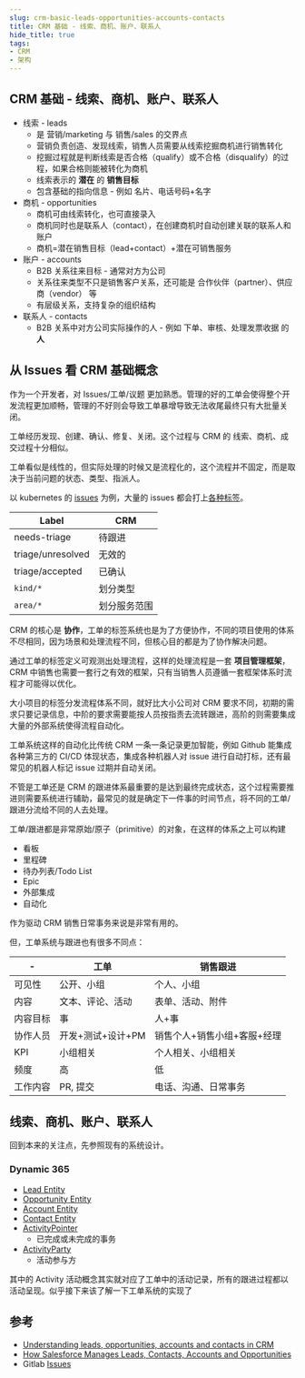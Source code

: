 ```yaml
---
slug: crm-basic-leads-opportunities-accounts-contacts
title: CRM 基础 - 线索、商机、账户、联系人
hide_title: true
tags:
- CRM
- 架构
---
```


## CRM 基础 - 线索、商机、账户、联系人

- 线索 - leads
  - 是 营销/marketing 与 销售/sales 的交界点
  - 营销负责创造、发现线索，销售人员需要从线索挖掘商机进行销售转化
  - 挖掘过程就是判断线索是否合格（qualify）或不合格（disqualify）的过程，如果合格则能被转化为商机
  - 线索表示的 **潜在** 的 **销售目标**
  - 包含基础的指向信息 - 例如 名片、电话号码+名字
- 商机 - opportunities
  - 商机可由线索转化，也可直接录入
  - 商机同时也是联系人（contact），在创建商机时自动创建关联的联系人和账户
  - 商机=潜在销售目标（lead+contact）+潜在可销售服务
- 账户 - accounts
  - B2B 关系往来目标 - 通常对方为公司
  - 关系往来类型不只是销售客户关系，还可能是 合作伙伴（partner）、供应商（vendor） 等
  - 有层级关系，支持复杂的组织结构
- 联系人 - contacts
  - B2B 关系中对方公司实际操作的人 - 例如 下单、审核、处理发票收据 的 **人**

<!-- more -->

## 从 Issues 看 CRM 基础概念

作为一个开发者，对 Issues/工单/议题 更加熟悉。管理的好的工单会使得整个开发流程更加顺畅，管理的不好则会导致工单暴增导致无法收尾最终只有大批量关闭。

工单经历发现、创建、确认、修复、关闭。这个过程与 CRM 的 线索、商机、成交过程十分相似。

工单看似是线性的，但实际处理的时候又是流程化的，这个流程并不固定，而是取决于当前问题的状态、类型、指派人。

以 kubernetes 的 [issues](https://github.com/kubernetes/kubernetes/issues) 为例，大量的 issues 都会打上[各种标签](https://github.com/kubernetes/kubernetes/labels?sort=count-desc)。

| Label             | CRM          |
| ----------------- | ------------ |
| needs-triage      | 待跟进       |
| triage/unresolved | 无效的       |
| triage/accepted   | 已确认       |
| `kind/*`          | 划分类型     |
| `area/*`          | 划分服务范围 |

CRM 的核心是 **协作**，工单的标签系统也是为了方便协作，不同的项目使用的体系不尽相同，因为场景和处理流程不同，但核心目的都是为了协作解决问题。

通过工单的标签定义可观测出处理流程，这样的处理流程是一套 **项目管理框架**，CRM 中销售也需要一套行之有效的框架，只有当销售人员遵循一套框架体系时流程才可能得以优化。

大小项目的标签分发流程体系不同，就好比大小公司对 CRM 要求不同，初期的需求只要记录信息，中阶的要求需要能按人员按指责去流转跟进，高阶的则需要集成大量的外部系统使得流程自动化。

工单系统这样的自动化比传统 CRM 一条一条记录更加智能，例如 Github 能集成各种第三方的 CI/CD 体现状态，集成各种机器人对 issue 进行自动打标，还有最常见的机器人标记 issue 过期并自动关闭。

不管是工单还是 CRM 的跟进体系最重要的是达到最终完成状态，这个过程需要推进则需要系统进行辅助，最常见的就是确定下一件事的时间节点，将不同的工单/跟进分流给不同的人去处理。

工单/跟进都是非常原始/原子（primitive）的对象，在这样的体系之上可以构建

- 看板
- 里程碑
- 待办列表/Todo List
- Epic
- 外部集成
- 自动化

作为驱动 CRM 销售日常事务来说是非常有用的。

但，工单系统与跟进也有很多不同点：

| -        | 工单              | 销售跟进                    |
| -------- | ----------------- | --------------------------- |
| 可见性   | 公开、小组        | 个人、小组                  |
| 内容     | 文本、评论、活动  | 表单、活动、附件            |
| 内容目标 | 事                | 人+事                       |
| 协作人员 | 开发+测试+设计+PM | 销售个人+销售小组+客服+经理 |
| KPI      | 小组相关          | 个人相关、小组相关          |
| 频度     | 高                | 低                          |
| 工作内容 | PR, 提交          | 电话、沟通、日常事务        |

## 线索、商机、账户、联系人

回到本来的关注点，先参照现有的系统设计。

### Dynamic 365
* [Lead Entity](https://docs.microsoft.com/en-us/dynamics365/customerengagement/on-premises/developer/entities/lead)
* [Opportunity Entity](https://docs.microsoft.com/en-us/dynamics365/customerengagement/on-premises/developer/entities/opportunity)
* [Account Entity](https://docs.microsoft.com/en-us/dynamics365/customerengagement/on-premises/developer/entities/account)
* [Contact Entity](https://docs.microsoft.com/en-us/dynamics365/customerengagement/on-premises/developer/entities/contact)
* [ActivityPointer](https://docs.microsoft.com/en-us/dynamics365/customerengagement/on-premises/developer/entities/activitypointer)
  * 已完成或未完成的事务
* [ActivityParty](https://docs.microsoft.com/en-us/dynamics365/customerengagement/on-premises/developer/entities/activityparty)
  * 活动参与方

其中的 Activity 活动概念其实就对应了工单中的活动记录，所有的跟进过程都以活动呈现。似乎接下来该了解一下工单系统的实现了

## 参考

- [Understanding leads, opportunities, accounts and contacts in CRM](https://yaweriqbal.com/2016/01/10/understanding-leads-opportunities-accounts-and-contacts-in-crm/)
- [How Salesforce Manages Leads, Contacts, Accounts and Opportunities](https://www.salesforcetraining.com/salesforce-manages-leads-contacts-accounts-opportunities/)
- Gitlab [Issues](https://docs.gitlab.com/ee/user/project/issues/)
